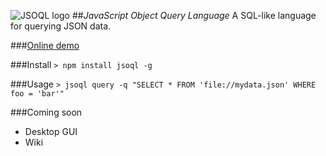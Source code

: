 ![JSOQL logo](https://raw.githubusercontent.com/tastott/jsoql/master/Images/jsoql-300-100.png)
##*JavaScript Object Query Language*
A SQL-like language for querying JSON data.

###[Online demo](http://tastott.github.io/jsoql/#/home?queryText=SELECT%0A%20%20%20%20*%20%0AFROM%20%0A%20%20%20%20'http:%2F%2F~%2FData%2Forders.json'%0A)

###Install
`> npm install jsoql -g`

###Usage
`> jsoql query -q "SELECT * FROM 'file://mydata.json' WHERE foo = 'bar'"`

###Coming soon

* Desktop GUI
* Wiki
